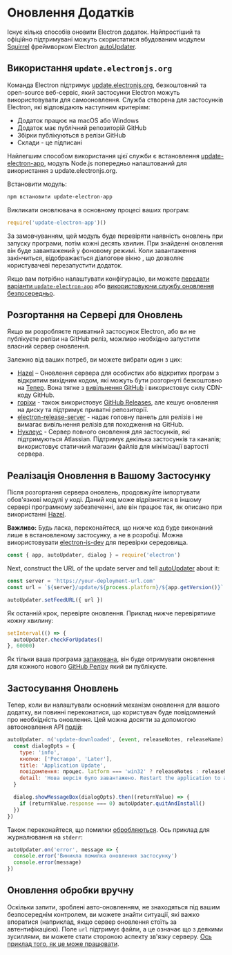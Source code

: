 # Оновлення Додатків

Існує кілька способів оновити Electron додаток. Найпростіший та офіційно підтримувані можуть скористатися вбудованим модулем [Squirrel](https://github.com/Squirrel) фреймворком Electron [autoUpdater](../api/auto-updater.md).

## Використання `update.electronjs.org`

Команда Electron підтримує [update.electronjs.org][], безкоштовний та open-source веб-сервіс, який застосунки Electron можуть використовувати для самооновлення. Служба створена для застосунків Electron, які відповідають наступним критеріям:

- Додаток працює на macOS або Windows
- Додаток має публічний репозиторій GitHub
- Збірки публікуються в релізи GitHub
- Склади - це підписані

Найлегшим способом використання цієї служби є встановлення [update-electron-app][], модуль Node.js попередньо налаштований для використання з update.electronjs.org.

Встановити модуль:

```sh
npm встановити update-electron-app
```

Викликати оновлювача в основному процесі ваших програм:

```js
require('update-electron-app')()
```

За замовчуванням, цей модуль буде перевіряти наявність оновлень при запуску програми, потім кожні десять хвилин. При знайденні оновлення він буде завантажений у фоновому режимі. Коли завантаження закінчиться, відображається діалогове вікно , що дозволяє користувачеві перезапустити додаток.

Якщо вам потрібно налаштувати конфігурацію, ви можете [передати варіанти `update-electron-app`][update-electron-app] або [використовуючи службу оновлення безпосередньо][update.electronjs.org].

## Розгортання на Сервері для Оновлень

Якщо ви розробляєте приватний застосунок Electron, або ви не публікуєте релізи на GitHub реліз, можливо необхідно запустити власний сервер оновлення.

Залежно від ваших потреб, ви можете вибрати один з цих:

- [Hazel][hazel] – Оновлення сервера для особистих або відкритих програм з відкритим вихідним кодом, які можуть бути розгорнуті безкоштовно на [Тепер][now]. Вона тягне з [вивільнення GitHub][gh-releases] і використовує силу CDN-коду GitHub.
- [горіхи][nuts] - також використовує [GitHub Releases][gh-releases], але кешує оновлення на диску та підтримує приватні репозиторії.
- [electron-release-server][electron-release-server] - надає головну панель для релізів і не вимагає вивільнення релізів для походження на GitHub.
- [Нуклеус][nucleus] - Сервер повного оновлення для застосунків, які підтримуються Atlassian. Підтримує декілька застосунків та каналів; використовує статичний магазин файлів для мінімізації вартості сервера.

## Реалізація Оновлення в Вашому Застосунку

Після розгортання сервера оновлень, продовжуйте імпортувати обов'язкові модулі у коді. Даний код може відрізнятися в іншому сервері програмному забезпеченні, але він працює так, як описано при використанні [Hazel](https://github.com/zeit/hazel).

**Важливо:** Будь ласка, переконайтеся, що нижче код буде виконаний лише в встановленому застосунку, а не в розробці. Можна використовувати [electron-is-dev](https://github.com/sindresorhus/electron-is-dev) для перевірки середовища.

```javascript
const { app, autoUpdater, dialog } = require('electron')
```

Next, construct the URL of the update server and tell [autoUpdater](../api/auto-updater.md) about it:

```javascript
const server = 'https://your-deployment-url.com'
const url = `${server}/update/${process.platform}/${app.getVersion()}`

autoUpdater.setFeedURL({ url })
```

Як останній крок, перевірте оновлення. Приклад нижче перевірятиме кожну хвилину:

```javascript
setInterval(() => {
  autoUpdater.checkForUpdates()
}, 60000)
```

Як тільки ваша програма [запакована](../tutorial/application-distribution.md), він буде отримувати оновлення для кожного нового [GitHub Релізу](https://help.github.com/articles/creating-releases/) який ви публікуєте.

## Застосування Оновлень

Тепер, коли ви налаштували основний механізм оновлення для вашого додатку, ви повинні переконатися, що користувач буде повідомлений про необхідність оновлення. Цей можна досягти за допомогою автооновлення API [подій](../api/auto-updater.md#events):

```javascript
autoUpdater. n('update-downloaded', (event, releaseNotes, releaseName) => {
  const dialogOpts = {
    type: 'info',
    кнопки: ['Реставра', 'Later'],
    title: 'Application Update',
    повідомлення: процес. latform === 'win32' ? releaseNotes : releaseName,
    detail: 'Нова версія було завантажено. Restart the application to apply the updates.'
  }

  dialog.showMessageBox(dialogOpts).then((returnValue) => {
    if (returnValue.response === 0) autoUpdater.quitAndInstall()
  })
})
```

Також переконайтеся, що помилки [обробляються](../api/auto-updater.md#event-error). Ось приклад для журналювання на `stderr`:

```javascript
autoUpdater.on('error', message => {
  console.error('Виникла помилка оновлення застосунку')
  console.error(message)
})
```

## Оновлення обробки вручну

Оскільки запити, зроблені авто-оновленням, не знаходяться під вашим безпосереднім контролем, ви можете знайти ситуації, які важко впоратися (наприклад, якщо сервер оновлення стоїть за автентифікацією). Поле `url` підтримує файли, а це означає що з деякими зусиллями, ви можете стати стороною аспекту зв'язку серверу. [Ось приклад того, як це може працювати](https://github.com/electron/electron/issues/5020#issuecomment-477636990).

[now]: https://zeit.co/now
[hazel]: https://github.com/zeit/hazel
[nuts]: https://github.com/GitbookIO/nuts
[gh-releases]: https://help.github.com/articles/creating-releases/
[gh-releases]: https://help.github.com/articles/creating-releases/
[electron-release-server]: https://github.com/ArekSredzki/electron-release-server
[nucleus]: https://github.com/atlassian/nucleus
[update.electronjs.org]: https://github.com/electron/update.electronjs.org
[update.electronjs.org]: https://github.com/electron/update.electronjs.org
[update-electron-app]: https://github.com/electron/update-electron-app
[update-electron-app]: https://github.com/electron/update-electron-app
